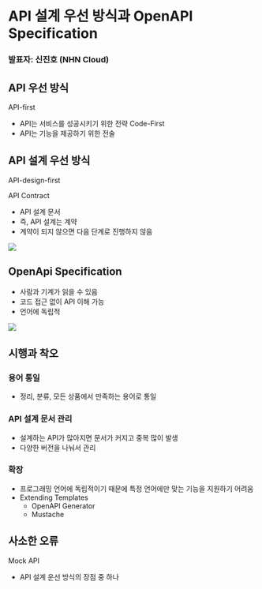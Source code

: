 # API 설계 우선 방식과 OpenAPI Specification
### 발표자: 신진호 (NHN Cloud)
## API 우선 방식
API-first
* API는 서비스를 성공시키기 위한 전략
Code-First
* API는 기능을 제공하기 위한 전술
## API 설계 우선 방식
API-design-first

API Contract
* API 설계 문서
* 즉, API 설계는 계약
* 계약이 되지 않으면 다음 단계로 진행하지 않음

![](image)
## OpenApi Specification
* 사람과 기계가 읽을 수 있음
* 코드 접근 없이 API 이해 가능
* 언어에 독립적

![](image)

## 시행과 착오

### 용어 통일
* 정리, 분류, 모든 상품에서 만족하는 용어로 통일
### API 설계 문서 관리
* 설계하는 API가 많아지면 문서가 커지고 중복 많이 발생
* 다양한 버전을 나눠서 관리
### 확장
* 프로그래밍 언어에 독립적이기 때문에 특정 언어에만 맞는 기능을 지원하기 어려움
* Extending Templates
  * OpenAPI Generator
  * Mustache
## 사소한 오류
Mock API
* API 설계 운선 방식의 장점 중 하나
